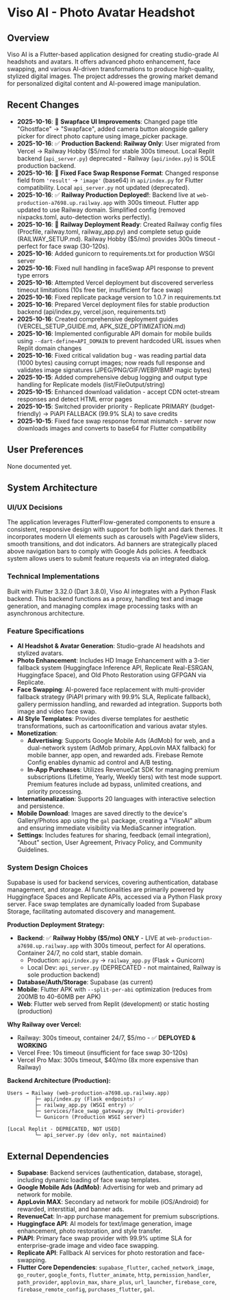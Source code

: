 # Viso AI - Photo Avatar Headshot

## Overview
Viso AI is a Flutter-based application designed for creating studio-grade AI headshots and avatars. It offers advanced photo enhancement, face swapping, and various AI-driven transformations to produce high-quality, stylized digital images. The project addresses the growing market demand for personalized digital content and AI-powered image manipulation.

## Recent Changes
- **2025-10-16**: 📸 **Swapface UI Improvements**: Changed page title "Ghostface" → "Swapface", added camera button alongside gallery picker for direct photo capture using image_picker package.
- **2025-10-16**: ✅ **Production Backend: Railway Only**: User migrated from Vercel → Railway Hobby ($5/mo) for stable 300s timeout. Local Replit backend (`api_server.py`) deprecated - Railway (`api/index.py`) is SOLE production backend.
- **2025-10-16**: 🔧 **Fixed Face Swap Response Format**: Changed response field from `'result'` → `'image'` (base64) in `api/index.py` for Flutter compatibility. Local `api_server.py` not updated (deprecated).
- **2025-10-16**: ✅ **Railway Production Deployed!**: Backend live at `web-production-a7698.up.railway.app` with 300s timeout. Flutter app updated to use Railway domain. Simplified config (removed nixpacks.toml, auto-detection works perfectly).
- **2025-10-16**: 🚂 **Railway Deployment Ready**: Created Railway config files (Procfile, railway.toml, railway_app.py) and complete setup guide (RAILWAY_SETUP.md). Railway Hobby ($5/mo) provides 300s timeout - perfect for face swap (30-120s).
- **2025-10-16**: Added gunicorn to requirements.txt for production WSGI server
- **2025-10-16**: Fixed null handling in faceSwap API response to prevent type errors
- **2025-10-16**: Attempted Vercel deployment but discovered serverless timeout limitations (10s free tier, insufficient for face swap)
- **2025-10-16**: Fixed replicate package version to 1.0.7 in requirements.txt
- **2025-10-16**: Prepared Vercel deployment files for stable production backend (api/index.py, vercel.json, requirements.txt)
- **2025-10-16**: Created comprehensive deployment guides (VERCEL_SETUP_GUIDE.md, APK_SIZE_OPTIMIZATION.md)
- **2025-10-16**: Implemented configurable API domain for mobile builds using `--dart-define=API_DOMAIN` to prevent hardcoded URL issues when Replit domain changes
- **2025-10-16**: Fixed critical validation bug - was reading partial data (1000 bytes) causing corrupt images; now reads full response and validates image signatures (JPEG/PNG/GIF/WEBP/BMP magic bytes)
- **2025-10-15**: Added comprehensive debug logging and output type handling for Replicate models (list/FileOutput/string)
- **2025-10-15**: Enhanced download validation - accept CDN octet-stream responses and detect HTML error pages
- **2025-10-15**: Switched provider priority - Replicate PRIMARY (budget-friendly) → PiAPI FALLBACK (99.9% SLA) to save credits
- **2025-10-15**: Fixed face swap response format mismatch - server now downloads images and converts to base64 for Flutter compatibility

## User Preferences
None documented yet.

## System Architecture

### UI/UX Decisions
The application leverages FlutterFlow-generated components to ensure a consistent, responsive design with support for both light and dark themes. It incorporates modern UI elements such as carousels with PageView sliders, smooth transitions, and dot indicators. Ad banners are strategically placed above navigation bars to comply with Google Ads policies. A feedback system allows users to submit feature requests via an integrated dialog.

### Technical Implementations
Built with Flutter 3.32.0 (Dart 3.8.0), Viso AI integrates with a Python Flask backend. This backend functions as a proxy, handling text and image generation, and managing complex image processing tasks with an asynchronous architecture.

### Feature Specifications
- **AI Headshot & Avatar Generation**: Studio-grade AI headshots and stylized avatars.
- **Photo Enhancement**: Includes HD Image Enhancement with a 3-tier fallback system (Huggingface Inference API, Replicate Real-ESRGAN, Huggingface Space), and Old Photo Restoration using GFPGAN via Replicate.
- **Face Swapping**: AI-powered face replacement with multi-provider fallback strategy (PiAPI primary with 99.9% SLA, Replicate fallback), gallery permission handling, and rewarded ad integration. Supports both image and video face swap.
- **AI Style Templates**: Provides diverse templates for aesthetic transformations, such as cartoonification and various avatar styles.
- **Monetization**:
    - **Advertising**: Supports Google Mobile Ads (AdMob) for web, and a dual-network system (AdMob primary, AppLovin MAX fallback) for mobile banner, app open, and rewarded ads. Firebase Remote Config enables dynamic ad control and A/B testing.
    - **In-App Purchases**: Utilizes RevenueCat SDK for managing premium subscriptions (Lifetime, Yearly, Weekly tiers) with test mode support. Premium features include ad bypass, unlimited creations, and priority processing.
- **Internationalization**: Supports 20 languages with interactive selection and persistence.
- **Mobile Download**: Images are saved directly to the device's Gallery/Photos app using the `gal` package, creating a "VisoAI" album and ensuring immediate visibility via MediaScanner integration.
- **Settings**: Includes features for sharing, feedback (email integration), "About" section, User Agreement, Privacy Policy, and Community Guidelines.

### System Design Choices
Supabase is used for backend services, covering authentication, database management, and storage. AI functionalities are primarily powered by Huggingface Spaces and Replicate APIs, accessed via a Python Flask proxy server. Face swap templates are dynamically loaded from Supabase Storage, facilitating automated discovery and management.

**Production Deployment Strategy:**
- **Backend**: ✅ **Railway Hobby ($5/mo) ONLY** - LIVE at `web-production-a7698.up.railway.app` with 300s timeout, perfect for AI operations. Container 24/7, no cold start, stable domain.
  - Production: `api/index.py` → `railway_app.py` (Flask + Gunicorn)
  - Local Dev: `api_server.py` (DEPRECATED - not maintained, Railway is sole production backend)
- **Database/Auth/Storage**: Supabase (as current)
- **Mobile**: Flutter APK with `--split-per-abi` optimization (reduces from 200MB to 40-60MB per APK)
- **Web**: Flutter web served from Replit (development) or static hosting (production)

**Why Railway over Vercel:**
- Railway: 300s timeout, container 24/7, $5/mo - ✅ **DEPLOYED & WORKING**
- Vercel Free: 10s timeout (insufficient for face swap 30-120s)
- Vercel Pro Max: 300s timeout, $40/mo (8x more expensive than Railway)

**Backend Architecture (Production):**
```
Users → Railway (web-production-a7698.up.railway.app)
         ├─ api/index.py (Flask endpoints) ✅
         ├─ railway_app.py (WSGI entry) ✅
         ├─ services/face_swap_gateway.py (Multi-provider)
         └─ Gunicorn (Production WSGI server)
         
[Local Replit - DEPRECATED, NOT USED]
         └─ api_server.py (dev only, not maintained)
```

## External Dependencies

- **Supabase**: Backend services (authentication, database, storage), including dynamic loading of face swap templates.
- **Google Mobile Ads (AdMob)**: Advertising for web and primary ad network for mobile.
- **AppLovin MAX**: Secondary ad network for mobile (iOS/Android) for rewarded, interstitial, and banner ads.
- **RevenueCat**: In-app purchase management for premium subscriptions.
- **Huggingface API**: AI models for text/image generation, image enhancement, photo restoration, and style transfer.
- **PiAPI**: Primary face swap provider with 99.9% uptime SLA for enterprise-grade image and video face swapping.
- **Replicate API**: Fallback AI services for photo restoration and face-swapping.
- **Flutter Core Dependencies**: `supabase_flutter`, `cached_network_image`, `go_router`, `google_fonts`, `flutter_animate`, `http`, `permission_handler`, `path_provider`, `applovin_max`, `share_plus`, `url_launcher`, `firebase_core`, `firebase_remote_config`, `purchases_flutter`, `gal`.